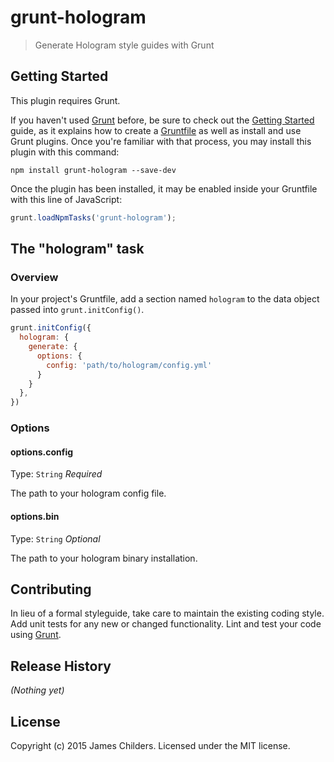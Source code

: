 # grunt-hologram

> Generate Hologram style guides with Grunt

## Getting Started
This plugin requires Grunt.

If you haven't used [Grunt](http://gruntjs.com/) before, be sure to check out the [Getting Started](http://gruntjs.com/getting-started) guide, as it explains how to create a [Gruntfile](http://gruntjs.com/sample-gruntfile) as well as install and use Grunt plugins. Once you're familiar with that process, you may install this plugin with this command:

```shell
npm install grunt-hologram --save-dev
```

Once the plugin has been installed, it may be enabled inside your Gruntfile with this line of JavaScript:

```js
grunt.loadNpmTasks('grunt-hologram');
```

## The "hologram" task

### Overview
In your project's Gruntfile, add a section named `hologram` to the data object passed into `grunt.initConfig()`.

```js
grunt.initConfig({
  hologram: {
    generate: {
      options: {
        config: 'path/to/hologram/config.yml'
      }
    }
  },
})
```

### Options

#### options.config
Type: `String`
*Required*

The path to your hologram config file.

#### options.bin
Type: `String`
*Optional*

The path to your hologram binary installation.

## Contributing
In lieu of a formal styleguide, take care to maintain the existing coding style. Add unit tests for any new or changed functionality. Lint and test your code using [Grunt](http://gruntjs.com/).

## Release History
_(Nothing yet)_

## License
Copyright (c) 2015 James Childers. Licensed under the MIT license.
